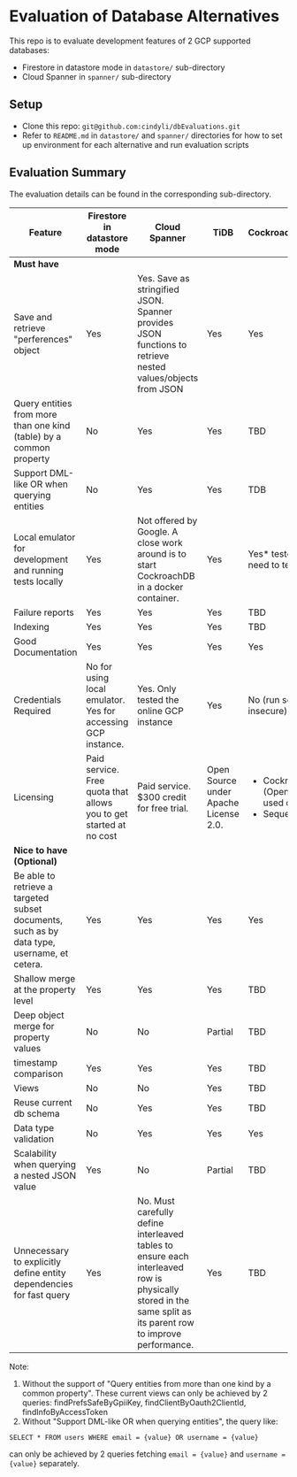 # Evaluation of Database Alternatives
This repo is to evaluate development features of 2 GCP supported databases:
- Firestore in datastore mode in `datastore/` sub-directory
- Cloud Spanner in `spanner/` sub-directory

## Setup
- Clone this repo: `git@github.com:cindyli/dbEvaluations.git`
- Refer to `README.md` in `datastore/` and `spanner/` directories for how to set up environment for each alternative and run evaluation scripts

## Evaluation Summary

The evaluation details can be found in the corresponding sub-directory.

| Feature | Firestore in datastore mode | Cloud Spanner | TiDB | CockroachDB/Sequelize |
| --- | --- | --- | --- | --- |
| **Must have** |
| Save and retrieve "perferences" object | Yes | Yes. Save as stringified JSON. Spanner provides JSON functions to retrieve nested values/objects from JSON | Yes | Yes |
| Query entities from more than one kind (table) by a common property | No | Yes | Yes | TBD |
| Support DML-like OR when querying entities | No | Yes | Yes | TDB |
| Local emulator for development and running tests locally | Yes | Not offered by Google. A close work around is to start CockroachDB in a docker container.| Yes | Yes* tested local cluster; need to test with Docker |
| Failure reports | Yes | Yes | Yes | TBD |
| Indexing | Yes | Yes | Yes | TBD |
| Good Documentation | Yes | Yes | Yes | Yes |
| Credentials Required | No for using local emulator. Yes for accessing GCP instance. | Yes. Only tested the online GCP instance | Yes | No (run secure or insecure) |
| Licensing | Paid service. Free quota that allows you to get started at no cost | Paid service. $300 credit for free trial. | Open Source under Apache License 2.0. | <ul><li>CockroachDB: [BSL](https://www.cockroachlabs.com/blog/oss-relicensing-cockroachdb/) (Open Source until used commercially)</li><li>Sequelize: MIT</li> |
| **Nice to have (Optional)** |
| Be able to retrieve a targeted subset documents, such as by data type, username, et cetera. | Yes | Yes | Yes | Yes |
| Shallow merge at the property level | Yes | Yes | Yes | TBD |
| Deep object merge for property values | No | No | Partial | TBD |
| timestamp comparison | Yes | Yes | Yes | TBD |
| Views | No | No | Yes | TBD |
| Reuse current db schema | No | Yes | Yes | TBD |
| Data type validation | No | Yes | Yes | Yes |
| Scalability when querying a nested JSON value | Yes | No | Partial | TBD |
| Unnecessary to explicitly define entity dependencies for fast query | Yes | No. Must carefully define interleaved tables to ensure each interleaved row is physically stored in the same split as its parent row to improve performance.| Yes | TBD |

Note:
1. Without the support of "Query entities from more than one kind by a common property". These current views can only be achieved by 2 queries: findPrefsSafeByGpiiKey, findClientByOauth2ClientId, findInfoByAccessToken
2. Without "Support DML-like OR when querying entities", the query like:
```
SELECT * FROM users WHERE email = {value} OR username = {value}
```
can only be achieved by 2 queries fetching `email = {value}` and `username = {value}` separately.
